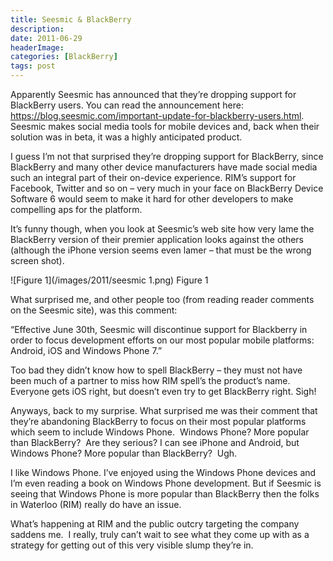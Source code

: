 ```yaml
---
title: Seesmic & BlackBerry
description: 
date: 2011-06-29
headerImage: 
categories: [BlackBerry]
tags: post
---
```


Apparently Seesmic has announced that they’re dropping support for BlackBerry users. You can read the announcement here: https://blog.seesmic.com/important-update-for-blackberry-users.html. Seesmic makes social media tools for mobile devices and, back when their solution was in beta, it was a highly anticipated product.

I guess I’m not that surprised they’re dropping support for BlackBerry, since BlackBerry and many other device manufacturers have made social media such an integral part of their on-device experience. RIM’s support for Facebook, Twitter and so on – very much in your face on BlackBerry Device Software 6 would seem to make it hard for other developers to make compelling aps for the platform.

It’s funny though, when you look at Seesmic’s web site how very lame the BlackBerry version of their premier application looks against the others (although the iPhone version seems even lamer – that must be the wrong screen shot).

![Figure 1](/images/2011/seesmic 1.png)
Figure 1

What surprised me, and other people too (from reading reader comments on the Seesmic site), was this comment:

“Effective June 30th, Seesmic will discontinue support for Blackberry in order to focus development efforts on our most popular mobile platforms: Android, iOS and Windows Phone 7.”

Too bad they didn’t know how to spell BlackBerry – they must not have been much of a partner to miss how RIM spell’s the product’s name.  Everyone gets iOS right, but doesn’t even try to get BlackBerry right. Sigh!

Anyways, back to my surprise. What surprised me was their comment that they’re abandoning BlackBerry to focus on their most popular platforms which seem to include Windows Phone.  Windows Phone? More popular than BlackBerry?  Are they serious? I can see iPhone and Android, but Windows Phone? More popular than BlackBerry?  Ugh.

I like Windows Phone. I’ve enjoyed using the Windows Phone devices and I’m even reading a book on Windows Phone development. But if Seesmic is seeing that Windows Phone is more popular than BlackBerry then the folks in Waterloo (RIM) really do have an issue.

What’s happening at RIM and the public outcry targeting the company saddens me.  I really, truly can’t wait to see what they come up with as a strategy for getting out of this very visible slump they’re in.
